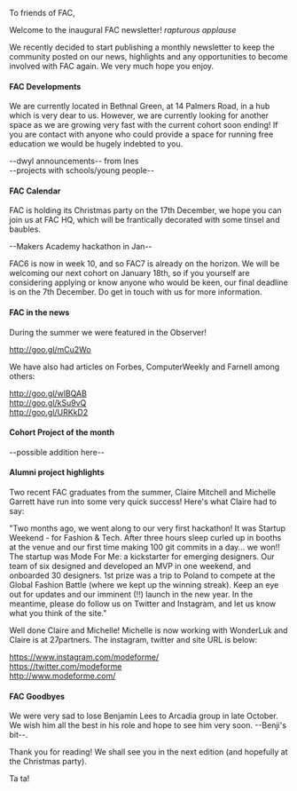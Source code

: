 To friends of FAC,

Welcome to the inaugural FAC newsletter! *rapturous applause*

We recently decided to start publishing a monthly newsletter to keep the community posted on our news, highlights and any opportunities to become involved with FAC again. We very much hope you enjoy.

#### FAC Developments

We are currently located in Bethnal Green, at 14 Palmers Road, in a hub which is very dear to us. However, we are currently looking for another space as we are growing very fast with the current cohort soon ending! If you are contact with anyone who could provide a space for running free education we would be hugely indebted to you.
 
--dwyl announcements-- from Ines  
--projects with schools/young people--

#### FAC Calendar

FAC is holding its Christmas party on the 17th December, we hope you can join us at FAC HQ, which will be frantically decorated with some tinsel and baubles.

--Makers Academy hackathon in Jan--

FAC6 is now in week 10, and so FAC7 is already on the horizon. We will be welcoming our next cohort on January 18th, so if you yourself are considering applying or know anyone who would be keen, our final deadline is on the 7th December. Do get in touch with us for more information.

#### FAC in the news

During the summer we were featured in the Observer!

http://goo.gl/mCu2Wo

We have also had articles on Forbes, ComputerWeekly and Farnell among others:

http://goo.gl/wlBQAB  
http://goo.gl/kSu9vQ  
http://goo.gl/URKkD2  

#### Cohort Project of the month

--possible addition here--

#### Alumni project highlights

Two recent FAC graduates from the summer, Claire Mitchell and Michelle Garrett have run into some very quick success! Here's what Claire had to say:  

"Two months ago, we went along to our very first hackathon! It was Startup Weekend - for Fashion & Tech. After three hours sleep curled up in booths at the venue and our first time making 100 git commits in a day... we won!! The startup was Mode For Me: a kickstarter for emerging designers. Our team of six designed and developed an MVP in one weekend, and onboarded 30 designers. 1st prize was a trip to Poland to compete at the Global Fashion Battle (where we kept up the winning streak). Keep an eye out for updates and our imminent (!!) launch in the new year. In the meantime, please do follow us on Twitter and Instagram, and let us know what you think of the site."

Well done Claire and Michelle! Michelle is now working with WonderLuk and Claire is at 27partners. The instagram, twitter and site URL is below:

https://www.instagram.com/modeforme/  
https://twitter.com/modeforme  
http://www.modeforme.com/

#### FAC Goodbyes

We were very sad to lose Benjamin Lees to Arcadia group in late October. We wish him all the best in his role and hope to see him very soon. --Benji's bit--.

Thank you for reading! We shall see you in the next edition (and hopefully at the Christmas party).

Ta ta!
